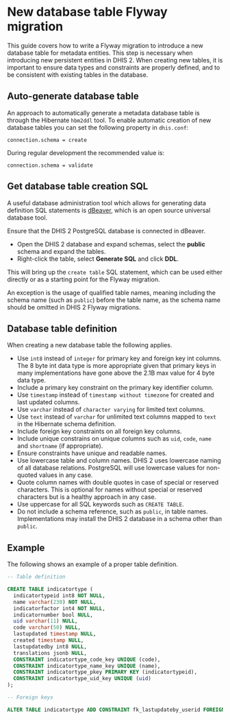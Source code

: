 # New database table Flyway migration

This guide covers how to write a Flyway migration to introduce a new database table for metadata entities. This step is necessary when introducing new persistent entities in DHIS 2. When creating new tables, it is important to ensure data types and constraints are properly defined, and to be consistent with existing tables in the database.

## Auto-generate database table

An approach to automatically generate a metadata database table is through the Hibernate `hbm2ddl` tool. To enable automatic creation of new database tables you can set the following property in `dhis.conf`:

```
connection.schema = create
```

During regular development the recommended value is:

```
connection.schema = validate
```

## Get database table creation SQL

A useful database administration tool which allows for generating data definition SQL statements is [dBeaver](https://dbeaver.io/), which is an open source universal database tool.

Ensure that the DHIS 2 PostgreSQL database is connected in dBeaver.

* Open the DHIS 2 database and expand schemas, select the **public** schema and expand the tables.
* Right-click the table, select **Generate SQL** and click **DDL**.

This will bring up the `create table` SQL statement, which can be used either directly or as a starting point for the Flyway migration. 

An exception is the usage of qualified table names, meaning including the schema name (such as `public`) before the table name, as the schema name should be omitted in DHIS 2 Flyway migrations.

## Database table definition

When creating a new database table the following applies.

* Use `int8` instead of `integer` for primary key and foreign key int columns. The 8 byte int data type is more appropriate given that primary keys in many implementations have gone above the 2.1B max value for 4 byte data type.
* Include a primary key constraint on the primary key identifier column.
* Use `timestamp` instead of `timestamp without timezone` for created and last updated columns.
* Use `varchar` instead of `character varying` for limited text columns.
* Use `text` instead of `varchar` for unlimited text columns mapped to `text` in the Hibernate schema definition.
* Include foreign key constraints on all foreign key columns.
* Include unique constrains on unique columns such as `uid`, `code`, `name` and `shortname` (if appropriate).
* Ensure constraints have unique and readable names.
* Use lowercase table and column names. DHIS 2 uses lowercase naming of all database relations. PostgreSQL will use lowercase values for non-quoted values in any case.
* Quote column names with double quotes in case of special or reserved characters. This is optional for names without special or reserved characters but is a healthy approach in any case.
* Use uppercase for all SQL keywords such as `CREATE TABLE`. 
* Do not include a schema reference, such as `public`, in table names. Implementations may install the DHIS 2 database in a schema other than `public`.

## Example

The following shows an example of a proper table definition.

```sql
-- Table definition

CREATE TABLE indicatortype (
  indicatortypeid int8 NOT NULL,
  name varchar(230) NOT NULL,
  indicatorfactor int4 NOT NULL,
  indicatornumber bool NULL,
  uid varchar(11) NULL,
  code varchar(50) NULL,
  lastupdated timestamp NULL,
  created timestamp NULL,
  lastupdatedby int8 NULL,
  translations jsonb NULL,
  CONSTRAINT indicatortype_code_key UNIQUE (code),
  CONSTRAINT indicatortype_name_key UNIQUE (name),
  CONSTRAINT indicatortype_pkey PRIMARY KEY (indicatortypeid),
  CONSTRAINT indicatortype_uid_key UNIQUE (uid)
);

-- Foreign keys

ALTER TABLE indicatortype ADD CONSTRAINT fk_lastupdateby_userid FOREIGN KEY (lastupdatedby) REFERENCES userinfo(userinfoid);
```

